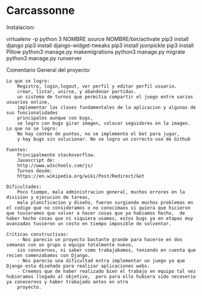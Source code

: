 # Carcassonne

Instalacion:

virtualenv -p python 3 NOMBRE
source NOMBRE/bin/activate
pip3 install django
pip3 install django-widget-tweaks
pip3 install jsonpickle
pip3 install Pillow 
python3 manage.py makemigrations
python3 manage.py migrate
python3 manage.py runserver

Comentario General del proyecto:

	Lo que se logro:
		Registro, login,logout, ver perfil y editar perfil usuario.
		crear, listar, unirse, y abandonar partidas.
		un sistema de turnos que permitia compartir el juego entre varios usuarios online,
		implementar las clases fundamentales de la aplicacion y algunas de sus funcionalidades
		principales aunque con bugs,
		se logro con bugs girar imagen, colocar seguidores en la imagen.
	Lo que no se logro:
		No hay conteo de puntos, no se implemento el bot para jugar,
		y hay bugs sin solucionar. No se logro un correcto uso de Github

	Fuentes:
		Principalmente stackoverflow.
		Javascript de:
		http://www.w3schools.com/js/
		Turnos desde:
		https://en.wikipedia.org/wiki/Post/Redirect/Get

	Dificultades:
		Poco tiempo, mala administracion general, muchos errores en la division y ejecucion de tareas,
		mala planificacion y diseño, fueron surgiendo muchos problemas en el codigo que no consideramos o no conocimaos si quiera que hicieron que tuvieramos que volver a hacer cosas que ya habiamos hecho,  de haber hecho cosas que ni siquiera usamos, estos bugs ya en etapas muy avanzadas tuvieron un costo en tiempo imposible de solventar.

	Criticas constructivas: 
		- Nos parecio un proyecto bastante grande para hacerse en dos semanas con un grupo o equipo totalmente nuevo,
		sin conocernos, ni saber como trabajabamos, teniendo en cuenta que recien comenzabamos con Django.
		- Nos parecio una dificultad extra implementar un juego ya que Django esta diseñado para realizar aplicaciones webs.
		- Creemos que de haber realizado bien el trabajo en equipo tal vez hubieramos llegado al objetivo,  pero para ello hubiera sido neceserio ya conocernos y haber trabajado antes en otro
		proyecto.